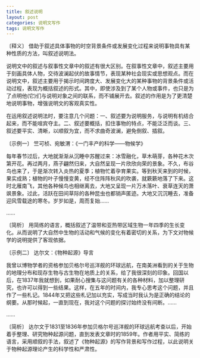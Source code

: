 ```yaml
---
title: 叙述说明
layout: post
categories: 说明文写作
tags: 说明文写作
---
```


〔释义〕 借助于叙述具体事物的时空背景条件或发展变化过程来说明事物具有某种性质的方法，叫叙述说明法。

说明文中的叙述与叙事性文章中的叙述有很大区别。在叙事性文章中，叙述主要用于刻画具体人物，交待波澜起伏的故事情节，表现某种社会现实或思想观点。而在说明文中，叙述主要用于揭示时间跨度大、发展变化大的某种事物的背景条件或活动过程，表现为概括叙述的形式。其中，即使涉及到了某个人物或事件，也只是为了点明他(它)们与说明对象之间的联系，而不铺展开去。叙述的作用是为了更清楚地说明事物，增强说明文的客观真实性。

在运用叙述说明法时，要注意几个问题：一、叙述要为说明服务，与说明有机结合起来，而不能喧宾夺主。二、叙述要概括，扣住事物的特点，不能泛泛而谈。三、叙述要平实、清晰，以顺叙为宜，而不求曲奇波澜，避免倒叙、插叙。

〔示例一〕 竺可桢、宛敏渭：《一门丰产的科学——物候学》

每年春节过后，大地就渐渐从沉睡中苏醒过来：冰雪融化，草木萌芽，各种花木次第开花。再过两月，燕子翩然归来，大自然呈现一片欣欣向荣的景象。不久，布谷鸟也来了，于是渐次转入炎热的夏季；植物忙着孕育果实。等到秋天来到的时候，果实成熟；植物的叶子慢慢变黄，经不住阵阵秋风的吹袭，就簌簌地落了下来。这时北雁南飞，其他各种候鸟也相继离去，大地又呈现一片万木落叶、衰草连天的萧飒景象。过此，活跃在田间草际的各种昆虫也都销声匿迹。大地又沉沉睡去，准备迎风雪载途的寒冬。岁岁如是，周而复始……

……

〔简析〕 用简练的语言，概括叙述了温带和亚热带区域生物一年四季的生长变化。从而说明了大自然中生物的活动和气候的变化有着密切的关系，为下文对物候学的说明提供了客现依据。

〔示例二〕 达尔文：《物种起源》导言

我曾以博物学者的资格参加贝格尔号巡洋舰的环球远航，在南美洲看到的关于生物的地理分布和现存生物与古生物在地质上的关系，给了我很深刻的印象。回国以后，在1837年我就想到，如果耐心搜集与这问题有关的各种材料，加以整理研究，也许可以得到一些结果。这样，在五年的时间内，我专心思考这个问题，并且作了一些札记。1844年又把这些札记加以充实，写成当时我认为是正确的结论的纲要。从那时候起，一直到现在，我对这个问题的探讨始终没有间断。……

……

〔简析〕 达尔文于1831至1836年参加贝格尔号巡洋舰的环球远航考查以后，开始着手整理、研究物种起源问题，直到发表文章时的1859年。作者用平实、简练的语言，采用顺叙的手法，叙述了《物种起源》的写作背景和写作过程，以此说明关于物种起源理论产生的科学性和严肃性。 